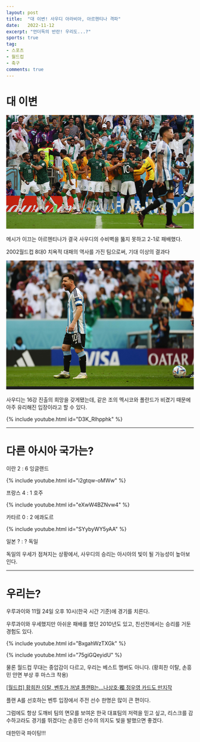 ```yaml
---
layout: post
title:  "대 이변! 사우디 아라비아, 아르헨티나 격파"
date:   2022-11-12
excerpt: "언더독의 반란! 우리도...?"
sports: true
tag:
- 스포츠
- 월드컵
- 축구
comments: true
---
```


# 대 이변

![Saudi](../img/2022/worldcup/saudi_argentina_01.jpg)

메시가 이끄는 아르헨티나가 결국 사우디의 수비벽을 뚫지 못하고 2-1로 패배했다.

2002월드컵 8대0 치욕적 대패의 역사를 가진 팀으로써, 기대 이상의 결과다

![Saudi](../img/2022/worldcup/saudi_argentina_02.jpg)

사우디는 16강 진출의 희망을 갖게됐는데, 같은 조의 멕시코와 폴란드가 비겼기 때문에 아주 유리해진 입장이라고 할 수 있다.

{% include youtube.html id="D3K_Rlhpphk" %}

---

# 다른 아시아 국가는?

이란 2 : 6 잉글랜드

{% include youtube.html id="i2gtqw-oMWw" %}


프랑스 4 : 1 호주

{% include youtube.html id="eXwW4BZNvw4" %}

카타르 0 : 2 에콰도르

{% include youtube.html id="SYybyWY5yAA" %}

일본 ? : ? 독일

독일의 우세가 점쳐지는 상황에서, 사우디의 승리는 아시아의 빛이 될 가능성이 높아보인다.

---

# 우리는?

우루과이와 11월 24일 오후 10시(한국 시간 기준)에 경기를 치른다.

우루과이와 우세했지만 아쉬운 패배를 했던 2010년도 있고, 친선전에서는 승리를 거둔 경험도 있다.

{% include youtube.html id="BxgahWzTXGk" %}

{% include youtube.html id="75giGQeyidU" %}

물론 월드컵 무대는 중압감이 다르고, 우리는 베스트 멤버도 아니다. (황희찬 이탈, 손흥민 안면 부상 후 마스크 착용)

[[월드컵] 황희찬 이탈, 벤투가 꺼낼 플랜B는…나상호·獨 정우영 카드도 만지작](https://n.news.naver.com/sports/qatar2022/worldcup/article/421/0006475203)

플랜 A를 선호하는 벤투 입장에서 주전 선수 한명은 많이 큰 편이다.

그럼에도 항상 도깨비 팀의 면모를 보여온 한국 대표팀의 저력을 믿고 싶고, 리스크를 감수하고라도 경기를 뛰겠다는 손흥민 선수의 의지도 빛을 발했으면 좋겠다.

대한민국 파이팅!!!